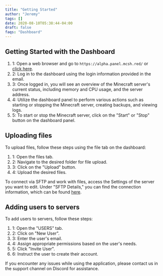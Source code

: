 ```yaml
---
title: "Getting Started"
author: "Jeremy"
tags: []
date: 2020-08-10T05:38:44-04:00
draft: false
faqs: "Dashboard"
---
```




## Getting Started with the Dashboard

1. 1: Open a web browser and go to `https://alpha.panel.mcsh.red/` or [click here](https://alpha.panel.mcsh.red/).
2. 2: Log in to the dashboard using the login information provided in the email.
3. 3: Once logged in, you will see an overview of the Minecraft server's current status, including memory and CPU usage, and the server address.
4. 4: Utilize the dashboard panel to perform various actions such as starting or stopping the Minecraft server, creating backups, and viewing logs.
5. 5: To start or stop the Minecraft server, click on the "Start" or "Stop" button on the dashboard panel.



## Uploading files

To upload files, follow these steps using the file tab on the dashboard:

1. 1: Open the files tab.
2. 2: Navigate to the desired folder for file upload.
3. 3: Click on the "Upload" button.
4. 4: Upload the desired files.

To connect via SFTP and work with files, access the Settings of the server you want to edit. Under "SFTP Details," you can find the connection information, which can be found [here](https://mcserverhosting.net/faqs/how-to-access-files-using-winscp/).


## Adding users to servers

To add users to servers, follow these steps:
1. 1: Open the "USERS" tab.
2. 2: Click on "New User".
3. 3: Enter the user's email.
4. 4: Assign appropriate permissions based on the user's needs.
5. 5: Click "Invite User".
6. 6: Instruct the user to create their account.

If you encounter any issues while using the application, please contact us in the support channel on Discord for assistance.


